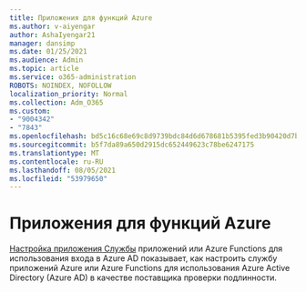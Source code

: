 ```yaml
---
title: Приложения для функций Azure
ms.author: v-aiyengar
author: AshaIyengar21
manager: dansimp
ms.date: 01/25/2021
ms.audience: Admin
ms.topic: article
ms.service: o365-administration
ROBOTS: NOINDEX, NOFOLLOW
localization_priority: Normal
ms.collection: Adm_O365
ms.custom:
- "9004342"
- "7843"
ms.openlocfilehash: bd5c16c68e69c8d9739bdc84d6d678681b5395fed3b90420d7b78cc47664eaed
ms.sourcegitcommit: b5f7da89a650d2915dc652449623c78be6247175
ms.translationtype: MT
ms.contentlocale: ru-RU
ms.lasthandoff: 08/05/2021
ms.locfileid: "53979650"
---
```

# <a name="azure-function-apps"></a>Приложения для функций Azure

[Настройка приложения Службы](https://docs.microsoft.com/azure/app-service/configure-authentication-provider-aad) приложений или Azure Functions для использования входа в Azure AD показывает, как настроить службу приложений Azure или Azure Functions для использования Azure Active Directory (Azure AD) в качестве поставщика проверки подлинности.
